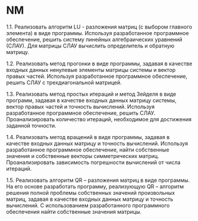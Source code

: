 # NM
1.1.  Реализовать алгоритм LU -  разложения матриц (с выбором главного элемента) в виде программы. Используя разработанное программное обеспечение, решить систему линейных алгебраических уравнений (СЛАУ). Для матрицы СЛАУ вычислить определитель и обратную матрицу. 

1.2. Реализовать метод прогонки в виде программы, задавая в качестве входных данных ненулевые элементы матрицы системы и вектор правых частей. Используя разработанное программное обеспечение, решить СЛАУ с трехдиагональной матрицей.

1.3. Реализовать метод простых итераций и метод Зейделя в виде программ, задавая в качестве входных данных матрицу системы, вектор правых частей и точность вычислений. Используя разработанное программное обеспечение, решить СЛАУ. Проанализировать количество итераций, необходимое для достижения заданной точности.

1.4. Реализовать метод вращений в виде программы, задавая в качестве входных данных матрицу и точность вычислений. Используя разработанное программное обеспечение, найти собственные значения и собственные векторы симметрических матриц. Проанализировать зависимость погрешности вычислений от числа итераций. 

1.5. Реализовать алгоритм QR – разложения матриц в виде программы. На его основе разработать программу, реализующую QR – алгоритм решения полной проблемы собственных значений произвольных матриц, задавая в качестве входных данных матрицу и точность вычислений. С использованием разработанного программного обеспечения найти собственные значения матрицы.
